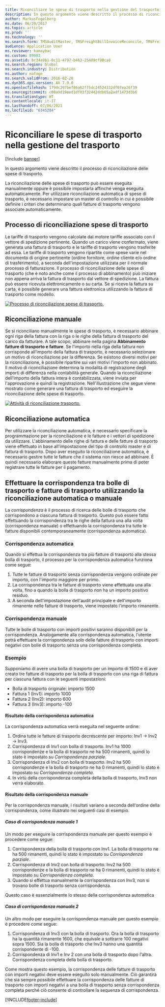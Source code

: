 ```yaml
---
title: Riconciliare le spese di trasporto nella gestione del trasporto
description: In questo argomento viene descritto il processo di riconciliazione delle spese di trasporto.
author: MarkusFogelberg
ms.date: 06/20/2017
ms.topic: article
ms.prod: ''
ms.technology: ''
ms.search.form: TMSAuditMaster, TMSFreightBillInvoiceReconcile, TMSFreightBillSummary, TMSFreightBillType, TMSFreightMatchReason, TMSFBDetailReconcile, TMSInvoiceTable,TMSInvoiceLineReconcile,TMSReconcileInvoice, TMSFreightBillDetail, TMSFreightBillTypeAssignment, TMSRejectInvoiceLine, TMSMiscellaneousCharge
audience: Application User
ms.reviewer: kamaybac
ms.custom: 89983
ms.assetid: bc34a9b1-0c11-4797-b463-25409cf98ca8
ms.search.region: Global
ms.search.industry: Distribution
ms.author: mafoge
ms.search.validFrom: 2016-02-28
ms.dyn365.ops.version: AX 7.0.0
ms.openlocfilehash: 1794c297bef86a62ff5dc24524332df07ea26f39
ms.sourcegitcommit: c08a9d19eed1df03f32442ddb65a2adf1473d3b6
ms.translationtype: HT
ms.contentlocale: it-IT
ms.lasthandoff: 07/06/2021
ms.locfileid: "6345284"
---
```

# <a name="reconcile-freight-in-transportation-management"></a>Riconciliare le spese di trasporto nella gestione del trasporto

[!include [banner](../includes/banner.md)]

In questo argomento viene descritto il processo di riconciliazione delle spese di trasporto.

La riconciliazione delle spese di trasporto può essere eseguita manualmente oppure è possibile impostarla affinché venga eseguita automaticamente. Per utilizzare riconciliazione automatica di spese di trasporto, è necessario impostare un master di controllo in cui è possibile definire i criteri che determinano quali fatture di trasporto vengono associate automaticamente.

## <a name="the-freight-reconciliation-process"></a>Processo di riconciliazione spese di trasporto

Le tariffe di trasporto vengono calcolate dal motore tariffe associato con il vettore di spedizione pertinente. Quando un carico viene confermato, viene generata una fattura di trasporto e le tariffe di trasporto vengono trasferite ad essa. Le tariffe di trasporto vengono ripartite come spese varie nel documento di origine pertinente (ordine fornitore, ordine cliente e/o ordine di trasferimento), a seconda dell'impostazione utilizzata per il normale processo di fatturazione. Il processo di riconciliazione delle spese di trasporto (che è noto anche come il processo di abbinamento) può iniziare non appena arriva la fattura di trasporto dal vettore di spedizione. La fattura può essere ricevuta elettronicamente o su carta. Se si riceve la fattura su carta, è possibile generare una fattura elettronica utilizzando la fattura di trasporto come modello.

[![Processo di riconciliazione spese di trasporto.](./media/freight-reconcilation-process.jpg)](./media/freight-reconcilation-process.jpg)

## <a name="manual-reconciliation"></a>Riconciliazione manuale

Se si riconciliano manualmente le spese di trasporto, è necessario abbinare ogni riga della fattura con la riga o le righe della fattura di trasporto del carico da fatturare. A tale scopo, abbinare nella pagina **Abbinamento fatture di trasporto e fatture**. Se l'importo nella riga della fattura non corrisponde all'importo della fattura di trasporto, è necessario selezionare un motivo di riconciliazione per la differenza. Se esistono diversi motivi per la riconciliazione, è possibile ripartire sui vari motivi l'importo non abbinato. Il motivo di riconciliazione determina la modalità di registrazione degli importi di differenza nella contabilità generale. Quando la riconciliazione dell'importo della fattura intera è contabilizzata, viene inviata per l'approvazione e quindi la registrazione. Nell'illustrazione che segue viene mostrato come generare una fattura di trasporto ed eseguire la riconciliazione delle spese di trasporto.

[![Attività di riconciliazione trasporto.](./media/processflowforfreightreconciliation.jpg)](./media/processflowforfreightreconciliation.jpg)

## <a name="automatic-reconciliation"></a>Riconciliazione automatica

Per utilizzare la riconciliazione automatica, è necessario specificare la programmazione per la riconciliazione e le fatture e i vettori di spedizione da utilizzare. L'abbinamento delle righe di fattura e delle fatture di trasporto viene effettuato in base all'impostazione del tipo di controllo master e di fattura di trasporto. Dopo aver eseguito la riconciliazione automatica, è necessario gestire tutte le fatture che il sistema non riesce ad abbinare. È quindi necessario elaborare queste fatture manualmente prima di poter registrare tutte le fatture per il pagamento.

## <a name="match-freight-bills-with-freight-invoices-using-automatic-or-manual-reconciliation"></a>Effettuare la corrispondenza tra bolle di trasporto e fatture di trasporto utilizzando la riconciliazione automatica o manuale

La *corrispondenza* è il processo di ricerca delle bolle di trasporto che corrispondono a ciascuna fattura di trasporto. Questo può essere fatto effettuando la corrispondenza tra le righe della fattura una alla volta (corrispondenza manuale) o effettuando la corrispondenza tra tutte le fatture disponibili contemporaneamente (corrispondenza automatica).

### <a name="auto-matching"></a>Corrispondenza automatica

Quando si effettua la corrispondenza tra più fatture di trasporto alla stessa bolla di trasporto, il processo per la corrispondenza automatica funziona come segue:

1. Tutte le fatture di trasporto senza corrispondenza vengono ordinate per importo, con l'importo maggiore per primo.
1. La corrispondenza tra le fatture di trasporto viene effettuata una alla volta, fino a quando la bolla di trasporto non ha un importo positivo residuo.
1. A seconda dell'impostazione dell'audit principale e dell'importo rimanente nelle fatture di trasporto, viene impostato l'importo rimanente.

### <a name="manual-matching"></a>Corrispondenza manuale

Tutte le bolle di trasporto con importi positivi saranno disponibili per la corrispondenza. Analogamente alla corrispondenza automatica, l'utente potrà effettuare la corrispondenza solo delle fatture di trasporto con importi negativi con bolle di trasporto senza una corrispondenza completa.

### <a name="example"></a>Esempio

Supponiamo di avere una bolla di trasporto per un importo di 1500 e di aver creato tre fatture di trasporto per la bolla di trasporto con una riga di fattura per ciascuna fattura con le seguenti impostazioni:

- Bolla di trasporto originale: importo 1500
- Fattura 1 (Inv1): importo 1000
- Fattura 2 (Inv2): importo 600
- Fattura 3 (Inv3): importo -100

#### <a name="automatic-matching-result"></a>Risultato della corrispondenza automatica

La corrispondenza automatica verrà eseguita nel seguente ordine:

1. Ordina tutte le fatture di trasporto decrescente per importo: Inv1 -> Inv2 -> Inv3.
1. Corrispondenza di Inv1 con bolla di trasporto. Inv1 ha 1000 corrispondenze e la bolla di trasporto ne ha 500 rimanenti, quindi lo stato è impostato su *Corrispondenza parziale*.
1. Corrispondenza di Inv2 con bolla di trasporto. Inv2 ha 500 corrispondenze e la bolla di trasporto ne ha 0 rimanenti, quindi lo stato è impostato su *Corrispondenza completa*.
1. In virtù della corrispondenza completa della bolla di trasporto, Inv3 non verrà elaborato.

#### <a name="manual-matching-result"></a>Risultato della corrispondenza manuale

Per la corrispondenza manuale, i risultati variano a seconda dell'ordine della corrispondenza, come illustrato nei seguenti casi di esempio.

##### <a name="manual-matching-case-1"></a>Caso di corrispondenza manuale 1

Un modo per eseguire la corrispondenza manuale per questo esempio è procedere come segue:

1. Corrispondenza della bolla di trasporto con Inv1. La bolla di trasporto ne ha 500 rimanenti, quindi lo stato è impostato su *Corrispondenza parziale*.
1. Corrispondenza di Inv2 con bolla di trasporto. Inv2 ha 500 corrispondenze e la bolla di trasporto ne ha 0 rimanenti, quindi lo stato è impostato su *Corrispondenza completa*.
1. Quando si effettua manualmente la corrispondenza con Inv3, non si trovano bolle di trasporto senza corrispondenza.

Questo caso è essenzialmente lo stesso della corrispondenza automatica

##### <a name="manual-matching-case-2"></a>Caso di corrispondenza manuale 2

Un altro modo per eseguire la corrispondenza manuale per questo esempio è procedere come segue:

1. Corrispondenza di Inv3 con la bolla di trasporto. Ora la bolla di trasporto ha la quantità rimanente 1600, che equivale a sottrarre 100 negativi sopra 1500. Sia la bolla di trasporto che Inv3 hanno una quantità corrispondente di -100.
1. Corrispondenza di Inv1 e Inv 2 con una bolla di trasporto dopo l'altra. Corrispondenza completa della bolla di trasporto.

Come mostra questo esempio, la corrispondenza delle fatture di trasporto con importi negativi deve essere eseguito solo manualmente. Ciò garantirà che sia sempre possibile effettuare la corrispondenza delle fatture di trasporto con importi negativi a una bolla di trasporto senza corrispondenza completa perché ciò consente di controllare la sequenza di corrispondenza.


[!INCLUDE[footer-include](../../includes/footer-banner.md)]